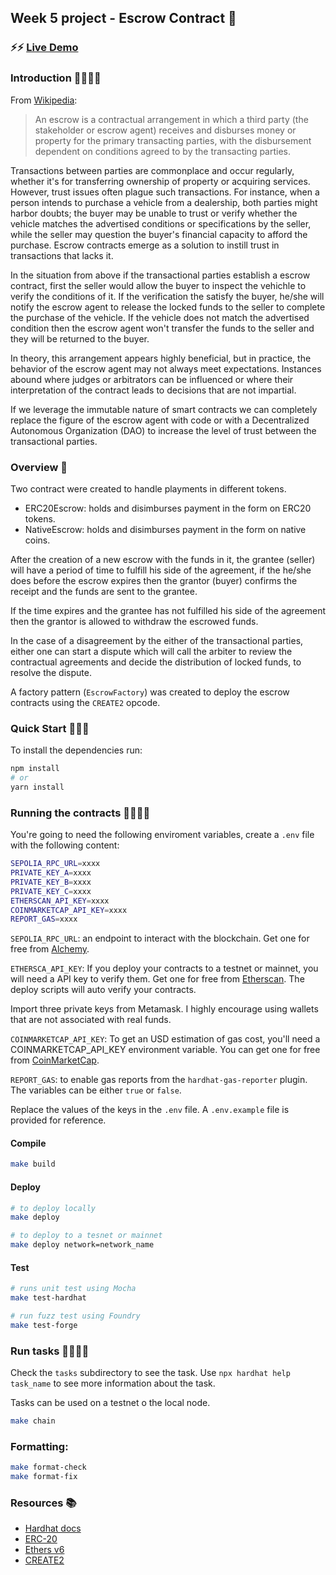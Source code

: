 ## Week 5 project - Escrow Contract 📑

### ⚡️⚡️ [Live Demo](escrow-frontend-gamma.vercel.app/)

### Introduction 👩‍🏫👨‍🏫

From [Wikipedia](https://en.wikipedia.org/wiki/Escrow):

> An escrow is a contractual arrangement in which a third party (the stakeholder or escrow agent) receives and disburses money or property for the primary transacting parties, with the disbursement dependent on conditions agreed to by the transacting parties.

Transactions between parties are commonplace and occur regularly, whether it's for transferring ownership of property or acquiring services. However, trust issues often plague such transactions. For instance, when a person intends to purchase a vehicle from a dealership, both parties might harbor doubts; the buyer may be unable to trust or verify whether the vehicle matches the advertised conditions or specifications by the seller, while the seller may question the buyer's financial capacity to afford the purchase. Escrow contracts emerge as a solution to instill trust in transactions that lacks it.

In the situation from above if the transactional parties establish a escrow contract, first the seller would allow the buyer to inspect the vehichle to verify the conditions of it. If the verification the satisfy the buyer, he/she will notify the escrow agent to release the locked funds to the seller to complete the purchase of the vehicle. If the vehicle does not match the advertised condition then the escrow agent won't transfer the funds to the seller and they will be returned to the buyer.

In theory, this arrangement appears highly beneficial, but in practice, the behavior of the escrow agent may not always meet expectations. Instances abound where judges or arbitrators can be influenced or where their interpretation of the contract leads to decisions that are not impartial.

If we leverage the immutable nature of smart contracts we can completely replace the figure of the escrow agent with code or with a Decentralized Autonomous Organization (DAO) to increase the level of trust between the transactional parties.

### Overview 🌌

Two contract were created to handle playments in different tokens.

- ERC20Escrow: holds and disimburses payment in the form on ERC20 tokens.
- NativeEscrow: holds and disimburses payment in the form on native coins.

After the creation of a new escrow with the funds in it, the grantee (seller) will have a period of time to fulfill his side of the agreement, if the he/she does before the escrow expires then the grantor (buyer) confirms the receipt and the funds are sent to the grantee.

If the time expires and the grantee has not fulfilled his side of the agreement then the grantor is allowed to withdraw the escrowed funds.

In the case of a disagreement by the either of the transactional parties, either one can start a dispute which will call the arbiter to review the contractual agreements and decide the distribution of locked funds, to resolve the dispute.

A factory pattern (`EscrowFactory`) was created to deploy the escrow contracts using the `CREATE2` opcode.

### Quick Start 🏃‍♀️🏃

To install the dependencies run:

```bash
npm install
# or
yarn install
```

### Running the contracts 👩‍💻👨‍💻

You're going to need the following enviroment variables, create a `.env` file with the following content:

```bash
SEPOLIA_RPC_URL=xxxx
PRIVATE_KEY_A=xxxx
PRIVATE_KEY_B=xxxx
PRIVATE_KEY_C=xxxx
ETHERSCAN_API_KEY=xxxx
COINMARKETCAP_API_KEY=xxxx
REPORT_GAS=xxxx
```

`SEPOLIA_RPC_URL`: an endpoint to interact with the blockchain. Get one for free from [Alchemy](https://www.alchemy.com/).

`ETHERSCA_API_KEY`: If you deploy your contracts to a testnet or mainnet, you will need a API key to verify them. Get one for free from [Etherscan](https://etherscan.io/login?cmd=last). The deploy scripts will auto verify your contracts.

Import three private keys from Metamask. I highly encourage using wallets that are not associated with real funds.

`COINMARKETCAP_API_KEY`: To get an USD estimation of gas cost, you'll need a COINMARKETCAP_API_KEY environment variable. You can get one for free from [CoinMarketCap](https://pro.coinmarketcap.com/login?returnUrl=%2Faccount).

`REPORT_GAS`: to enable gas reports from the `hardhat-gas-reporter` plugin. The variables can be either `true` or `false`.

Replace the values of the keys in the `.env` file. A `.env.example` file is provided for reference.

#### Compile
```bash
make build
```

#### Deploy
```bash
# to deploy locally
make deploy

# to deploy to a tesnet or mainnet
make deploy network=network_name
```

#### Test
```bash
# runs unit test using Mocha
make test-hardhat

# run fuzz test using Foundry
make test-forge
```

### Run tasks 👩‍💻👨‍💻

Check the `tasks` subdirectory to see the task. Use `npx hardhat help task_name` to see more information about the task.

Tasks can be used on a testnet o the local node.

```bash
make chain
```

### Formatting:

```bash
make format-check
make format-fix
```

### Resources 📚
- [Hardhat docs](https://hardhat.org/docs)
- [ERC-20](https://docs.openzeppelin.com/contracts/2.x/api/token/erc20)
- [Ethers v6](https://docs.ethers.org/v6/)
- [CREATE2](https://docs.openzeppelin.com/cli/2.8/deploying-with-create2)